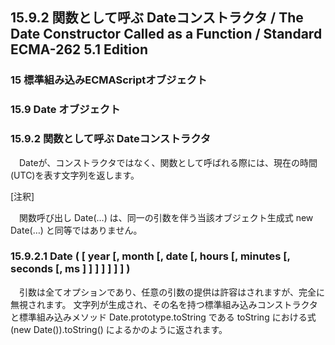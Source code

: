 15.9.2 関数として呼ぶ Dateコンストラクタ / The Date Constructor Called as a Function / Standard ECMA-262 5.1 Edition
--------------------------------------------------------------------------------------------------------------------

### 15 標準組み込みECMAScriptオブジェクト

### 15.9 Date オブジェクト

### 15.9.2 関数として呼ぶ Dateコンストラクタ

　Dateが、コンストラクタではなく、関数として呼ばれる際には、現在の時間(UTC)を表す文字列を返します。

[注釈]

　関数呼び出し Date(…) は、同一の引数を伴う当該オブジェクト生成式 new Date(…) と同等ではありません。

### 15.9.2.1 Date ( [ year [, month [, date [, hours [, minutes [, seconds [, ms ] ] ] ] ] ] ] )

　引数は全てオプションであり、任意の引数の提供は許容はされますが、完全に無視されます。 文字列が生成され、その名を持つ標準組み込みコンストラクタと標準組み込みメソッド Date.prototype.toString である toString における式 (new Date()).toString() によるかのように返されます。
